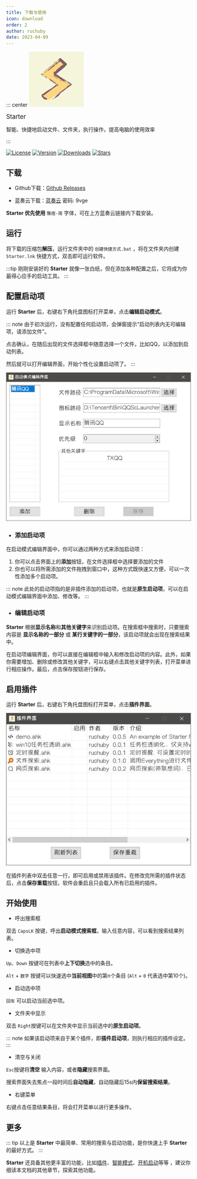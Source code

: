 ```yaml
---
title: 下载与使用
icon: download
order: 2
author: ruchuby
date: 2023-04-09
---
```


::: center
<img src="/logo.svg" width=150 alt="Starter">
<div style="font-size:larger">Starter</div>
<p>智能、快捷地启动文件、文件夹，执行操作，提高电脑的使用效率</p>
:::

<p class="shields">
  <a href="https://github.com/ruchuby/starter"><img src="https://img.shields.io/github/license/ruchuby/starter" alt="License"></a>
  <a href="https://github.com/ruchuby/starter/releases"><img src="https://img.shields.io/github/v/release/ruchuby/starter" alt="Version"></a>
  <a href="https://github.com/ruchuby/starter/releases"><img src="https://img.shields.io/github/downloads/ruchuby/starter/total" alt="Downloads"></a>
  <a href="https://github.com/ruchuby/starter"><img src="https://img.shields.io/github/stars/ruchuby/starter" alt="Stars"></a>
</p>

## 下载

- Github下载：[Github Releases](https://github.com/ruchuby/Starter/releases) 

- 蓝奏云下载：[蓝奏云](https://wwi.lanzoup.com/b01kb1g4j) 密码: 9vge

**Starter 优先使用** `雅痞-简` 字体，可在上方蓝奏云链接内下载安装。

## 运行

将下载的压缩包**解压**，运行文件夹中的 `创建快捷方式.bat` ，将在文件夹内创建 `Starter.lnk` 快捷方式，双击即可运行软件。


:::tip
刚刚安装好的 **Starter** 就像一张白纸，但在添加各种配置之后，它将成为你最得心应手的启动工具。
:::

## 配置启动项

运行 **Starter** 后，右键右下角托盘图标打开菜单，点击**编辑启动模式**。

::: note
由于初次运行，没有配置任何启动项，会弹窗提示“启动列表内无可编辑项，请添加文件”。

点击确认，在随后出现的文件选择框中随意选择一个文件，比如QQ，以添加到启动列表。

然后就可以打开编辑界面，开始个性化设置启动项了。
:::

![启动模式编辑界面](../../images/edit-startup-mode.jpg)

- ### 添加启动项

在启动模式编辑界面中，你可以通过两种方式来添加启动项：

1. 你可以点击界面上的**添加**按钮，在文件选择框中选择要添加的文件
2. 你也可以将所需添加的文件拖拽到窗口中，这种方式既快速又方便，可以一次性添加多个启动项。

::: note
此处的启动项指的是非插件添加的启动项，也就是**原生启动项**，可以在启动模式编辑界面中添加、修改等。
:::

- ### 编辑启动项

**Starter** 根据**显示名称**和**其他关键字**来识别启动项。在搜索框中搜索时，只要搜索内容是 **显示名称的一部分** 或 **某行关键字的一部分**，该启动项就会出现在搜索结果中。

在启动项编辑界面，你可以直接在编辑框中输入和修改启动项的内容。此外，如果你需要增加、删除或修改其他关键字，可以右键点击其他关键字列表，打开菜单进行相应操作。最后，点击保存按钮进行保存。

## 启用插件

运行 **Starter** 后，右键右下角托盘图标打开菜单，点击**插件界面**。

![启动模式编辑界面](../../images/plugin2.jpg)

在插件列表中双击任意一行，即可启用或禁用该插件。在修改完所需的插件状态后，点击**保存重载**按钮，软件会重启且只会载入所有已启用的插件。

## 开始使用

- 呼出搜索框

双击 `CapsLK` 按键，呼出**启动模式搜索框**，输入任意内容，可以看到搜索结果列表。

- 切换选中项

`Up`、`Down` 按键可在列表中**上下切换**选中的条目。

`Alt` + `数字` 按键可以快速选中**当前视图**中的第n个条目 (`Alt` + `0` 代表选中第10个)。

- 启动选中项

`回车` 可以启动当前选中项。

- 文件夹中显示

双击 `Right`按键可以在文件夹中显示当前选中的**原生启动项**。

::: note
如果该启动项来自于某个插件，即**插件启动项**，则执行相应的插件设定。
:::

- 清空与关闭

`Esc`按键将**清空** 输入内容，或者**隐藏**搜索界面。

搜索界面失去焦点一段时间后**自动隐藏**，自动隐藏后15s内**保留搜索结果**。

- 右键菜单

右键点击任意结果条目，将会打开菜单以进行更多操作。

## 更多

::: tip
以上是 **Starter** 中最简单、常用的搜索与启动功能，是你快速上手 **Starter** 的最好方式。
:::

**Starter** 还具备其他更丰富的功能，比如[插件](../../plugin/)、[智能模式](../intelligent/)、[开机启动](../boot/)等等
，建议你细读本文档的其他章节，探索其他功能。




